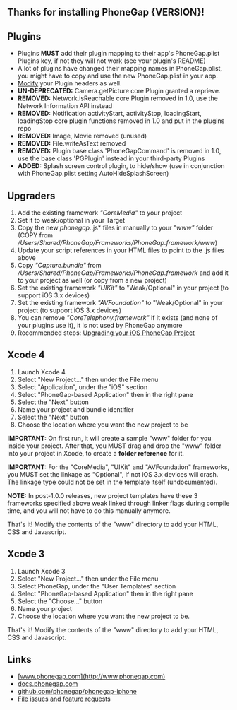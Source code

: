 ## Thanks for installing PhoneGap {VERSION}!

## Plugins

* Plugins **MUST** add their plugin mapping to their app's PhoneGap.plist Plugins key, if not they will not work (see your plugin's README)
* A lot of plugins have changed their mapping names in PhoneGap.plist, you might have to copy and use the new PhoneGap.plist in your app.
* [Modify](http://wiki.phonegap.com/PhoneGap-iOS-Plugins-Problems) your Plugin headers as well.
* **UN-DEPRECATED:** Camera.getPicture core Plugin granted a reprieve.
* **REMOVED:** Network.isReachable core Plugin removed in 1.0, use the Network Information API instead
* **REMOVED:** Notification activityStart, activityStop, loadingStart, loadingStop core plugin functions removed in 1.0 and put in the plugins repo
* **REMOVED:** Image, Movie removed (unused)
* **REMOVED:** File.writeAsText removed
* **REMOVED:** Plugin base class 'PhoneGapCommand' is removed in 1.0, use the base class 'PGPlugin' instead in your third-party Plugins
* **ADDED:** Splash screen control plugin, to hide/show (use in conjunction with PhoneGap.plist setting AutoHideSplashScreen)

## Upgraders
	

1. Add the existing framework *"CoreMedia"* to your project
2. Set it to weak/optional in your Target
3. Copy the new *phonegap.*.js* files in manually to your *"www"* folder (COPY from */Users/Shared/PhoneGap/Frameworks/PhoneGap.framework/www*)
4. Update your script references in your HTML files to point to the .js files above
5. Copy *"Capture.bundle"* from */Users/Shared/PhoneGap/Frameworks/PhoneGap.framework* and add it to your project as well (or copy from a new project)
6. Set the existing framework *"UIKit"* to "Weak/Optional" in your project (to support iOS 3.x devices)
7. Set the existing framework *"AVFoundation"* to "Weak/Optional" in your project (to support iOS 3.x devices)
8. You can remove *"CoreTelephony.framework"* if it exists (and none of your plugins use it), it is not used by PhoneGap anymore
9. Recommended steps: [Upgrading your iOS PhoneGap Project](http://wiki.phonegap.com/Upgrading%20your%20iOS%20PhoneGap%20Project)

## Xcode 4

1. Launch Xcode 4
2. Select "New Project..." then under the File menu
3. Select "Application", under the "iOS" section
4. Select "PhoneGap-based Application" then in the right pane
5. Select the "Next" button
6. Name your project and bundle identifier
7. Select the "Next" button
8. Choose the location where you want the new project to be

**IMPORTANT:** On first run, it will create a sample "www" folder for you inside your project. After that, you MUST drag and drop the "www" folder into your project in Xcode, to create a **folder reference** for it.

**IMPORTANT:** For the "CoreMedia", "UIKit" and "AVFoundation" frameworks, you MUST set the linkage as "Optional", if not iOS 3.x devices will crash. The linkage type could not be set in the template itself (undocumented).

**NOTE:** In post-1.0.0 releases, new project templates have these 3 frameworks specified above weak linked through linker flags during compile time, and you will not have to do this manually anymore.

That's it! Modify the contents of the "www" directory to add your HTML, CSS and Javascript.

## Xcode 3

1. Launch Xcode 3
2. Select "New Project..." then under the File menu
3. Select PhoneGap, under the "User Templates" section
4. Select "PhoneGap-based Application" then in the right pane
5. Select the "Choose..." button
6. Name your project
7. Choose the location where you want the new project to be.
	
That's it! Modify the contents of the "www" directory to add your HTML, CSS and Javascript.

## Links

* [www.phonegap.com](http://www.phonegap.com)
* [docs.phonegap.com](http://docs.phonegap.com)
* [github.com/phonegap/phonegap-iphone](http://github.com/phonegap/phonegap-iphone)
* [File issues and feature requests](http://github.com/phonegap/phonegap-iphone/issues)

